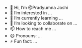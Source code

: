 - 👋 Hi, I’m @Pradyumna Joshi
- 👀 I’m interested in ...
- 🌱 I’m currently learning ...
- 💞️ I’m looking to collaborate on ...
- 📫 How to reach me ...
- 😄 Pronouns: ...
- ⚡ Fun fact: ...

<!---
pradyumnapj/pradyumnapj is a ✨ special ✨ repository because its `README.md` (this file) appears on your GitHub profile.
You can click the Preview link to take a look at your changes.
--->
